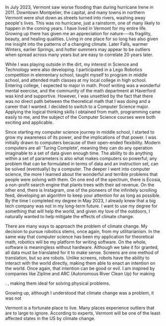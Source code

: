 In July 2023, Vermont saw worse flooding than during hurricane Irene in 2011. Downtown Montpelier, the capital, and many towns in northern Vermont were shut down as streets turned into rivers, washing away people's lives. This was no hurricane, just a rainstorm, one of many likely to happen in the coming years. I have lived in Vermont for my entire life. Growing up there has given me an appreciation for nature---its fragility, beauty, and healing qualities. Living in one place for so long has also given me insight into the patterns of a changing climate. Later Falls, warmer Winters, earlier Springs, and hotter summers may appear to be outliers when spread across many years but are easy to correlate 20 years later.

While I was playing outside in the dirt, my interest in Science and Technology were also developing. I participated in a Lego Robotics competition in elementary school, taught myself to program in middle school, and attended math classes at my local college in high school. Entering college, I expected to major in math. Proof writing was a wonderful mental exercise, and the community of the math department at Haverford was kind and supportive. However, I was unsettled by the fact that there was no direct path between the theoretical math that I was doing and a career that I wanted. I decided to switch to a Computer Science major. Applying the logical thinking skills I obtained from math, programming came easily to me, and the subject of the Computer Science courses were both exciting and applicable.

Since starting my computer science journey in middle school, I started to grow my awareness of its power, and the implications of that power. I was initially drawn to computers because of their open-ended flexibility. Modern computers are all 'Turing Complete', meaning they can do any operation imaginable to a set of data given enough time. The ability to do anything within a set of parameters is also what makes computers so powerful; any problem that can be formulated in terms of data and an instruction set, can be solved (eventually) by a computer. The deeper I went into computer science, the more I learned about the wonderful and terrible problems that people were solving with them. On one end of the spectrum, there is Ecosia, a non-profit search engine that plants trees with their ad revenue. On the other end, there is Instagram, one of the pioneers of the infinitely scrolling feed, developing an algorithm to keep your attention for as long as possible. By the time I completed my degree in May 2023, I already knew that a big tech company was not in my long-term future. I want to use my degree for something that will help the world, and given my love of the outdoors, I naturally wanted to help mitigate the effects of climate change.

There are many ways to approach the problem of climate change. My decision to pursue robotics stems, once again, from my utilitarianism. In the same way that computer science has been my application for theoretical math, robotics will be my platform for writing software. On the whole, software is meaningless without hardware. Although we take it for granted, all data must be translated for it to make sense. Screens are one method of translation, but so are robots. Unlike screens, robots have the ability to interact with the world directly, making them able to enact an intention on the world. Once again, that intention can be good or evil. I am inspired by companies like Zipline and ARC (Autonomous River Clean Up) for making

. , making them ideal for solving physical problems. 

Growing up, although I understood that climate change was a problem, it was not

Vermont is a fortunate place to live. Many places experience outliers that are to large to ignore. According to experts, Vermont will be one of the least affected states in the US by climate change.
